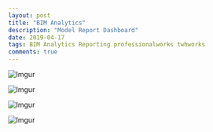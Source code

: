 ```yaml
---
layout: post
title: "BIM Analytics"
description: "Model Report Dashboard"
date: 2019-04-17
tags: BIM Analytics Reporting professionalworks twhworks
comments: true
---
```

![Imgur](https://i.imgur.com/er4H1c6.png)

![Imgur](https://i.imgur.com/QAgw5AR.png)

![Imgur](https://i.imgur.com/IlVUMee.png)

![Imgur](https://i.imgur.com/W1hexTX.png)
